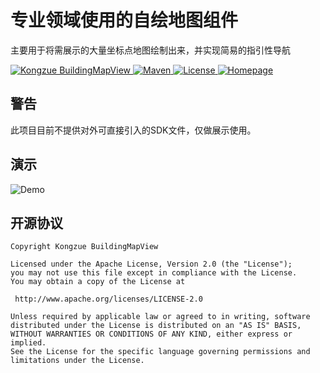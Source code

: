 # 专业领域使用的自绘地图组件
主要用于将需展示的大量坐标点地图绘制出来，并实现简易的指引性导航

<a href="https://github.com/kongzue/BuildingMapView/">
<img src="https://img.shields.io/badge/Kongzue%20BuildingMapView-5.0.0-green.svg" alt="Kongzue BuildingMapView">
</a>
<a href="https://bintray.com/myzchh/maven/BuildingMapView/5.0.0/link">
<img src="https://img.shields.io/badge/Maven-5.0.0-blue.svg" alt="Maven">
</a>
<a href="http://www.apache.org/licenses/LICENSE-2.0">
<img src="https://img.shields.io/badge/License-Apache%202.0-red.svg" alt="License">
</a>
<a href="http://www.kongzue.com">
<img src="https://img.shields.io/badge/Homepage-Kongzue.com-brightgreen.svg" alt="Homepage">
</a>

## 警告
此项目目前不提供对外可直接引入的SDK文件，仅做展示使用。

## 演示

![Demo](https://github.com/kongzue/Res/raw/master/app/src/main/res/mipmap-xxxhdpi/mapview_demo.gif)

## 开源协议
```
Copyright Kongzue BuildingMapView

Licensed under the Apache License, Version 2.0 (the "License");
you may not use this file except in compliance with the License.
You may obtain a copy of the License at

 http://www.apache.org/licenses/LICENSE-2.0

Unless required by applicable law or agreed to in writing, software
distributed under the License is distributed on an "AS IS" BASIS,
WITHOUT WARRANTIES OR CONDITIONS OF ANY KIND, either express or implied.
See the License for the specific language governing permissions and
limitations under the License.
```